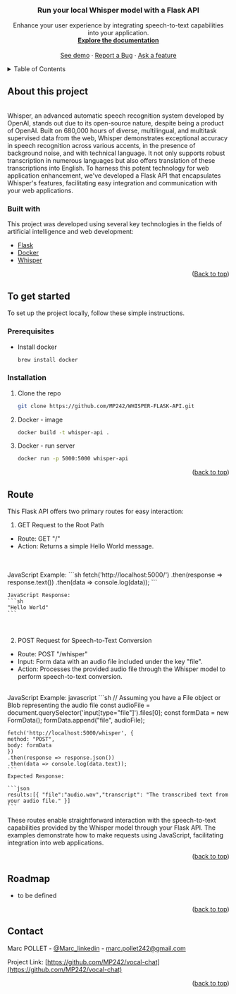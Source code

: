 <!-- Improved compatibility of back to top link: See: https://github.com/othneildrew/Best-README-Template/pull/73 -->
<a name="readme-top"></a>


<!-- PROJECT LOGO -->
<br />
<div align="center">
  <!-- <a href="https://austral-energie.com/">
    <img src="./public/austral_groupe_nergie_logo.jpeg" alt="Logo" width="80" height="80">
  </a> -->

  <h3 align="center">Run your local Whisper model with a Flask API</h3>

  <p align="center">
    Enhance your user experience by integrating speech-to-text capabilities into your application.
    <br />
    <a href="https://github.com/MP242/WHISPER-FLASK-API"><strong>Explore the documentation</strong></a>
    <br />
    <br />
    <a href="https://github.com/MP242/WHISPER-FLASK-API">See demo</a>
    ·
    <a href="https://github.com/MP242/WHISPER-FLASK-API/issues">Report a Bug</a>
    ·
    <a href="https://github.com/MP242/WHISPER-FLASK-API/issues">Ask a feature</a>
  </p>
</div>



<!-- TABLE OF CONTENTS -->
<details>
  <summary>Table of Contents</summary>
  <ol>
    <li>
      <a href="#about-the-project">About this project</a>
      <ul>
        <li><a href="#built-with">Built with</a></li>
      </ul>
    </li>
    <li>
      <a href="#getting-started">To get started</a>
      <ul>
        <li><a href="#prerequisites">Prerequisites</a></li>
        <li><a href="#installation">Installation</a></li>
      </ul>
    </li>
    <li><a href="#usage">Usage</a></li>
    <li><a href="#contact">Contact</a></li>
  </ol>
</details>



<!-- ABOUT THE PROJECT -->
## About this project

<br>
Whisper, an advanced automatic speech recognition system developed by OpenAI, stands out due to its open-source nature, despite being a product of OpenAI. Built on 680,000 hours of diverse, multilingual, and multitask supervised data from the web, Whisper demonstrates exceptional accuracy in speech recognition across various accents, in the presence of background noise, and with technical language. It not only supports robust transcription in numerous languages but also offers translation of these transcriptions into English. To harness this potent technology for web application enhancement, we've developed a Flask API that encapsulates Whisper's features, facilitating easy integration and communication with your web applications.

### Built with

This project was developed using several key technologies in the fields of artificial intelligence and web development:

* [Flask](https://flask.palletsprojects.com/en/3.0.x/)
* [Docker](https://docs.docker.com/)
* [Whisper](hhttps://github.com/openai/whisper?tab=readme-ov-file)

<p align="right">(<a href="#readme-top">Back to top</a>)</p>



<!-- GETTING STARTED -->
## To get started

To set up the project locally, follow these simple instructions.

### Prerequisites

* Install docker
  ```sh
  brew install docker
  ```

### Installation

1. Clone the repo
   ```sh
   git clone https://github.com/MP242/WHISPER-FLASK-API.git
   ```
1. Docker - image
    ```sh
    docker build -t whisper-api .
    ```
2. Docker - run server
    ```sh
    docker run -p 5000:5000 whisper-api
    ```

<p align="right">(<a href="#readme-top">back to top</a>)</p>

<!-- USAGE EXAMPLES -->
## Route

This Flask API offers two primary routes for easy interaction:

1. GET Request to the Root Path
- Route: GET "/"
- Action: Returns a simple Hello World message.
<br>
<br>
    JavaScript Example:
    ```sh
    fetch('http://localhost:5000/')
    .then(response => response.text())
    .then(data => console.log(data));
    ```

    JavaScript Response:
    ```sh
    "Hello World"
    ```
<br>

2. POST Request for Speech-to-Text Conversion
- Route: POST "/whisper"
- Input: Form data with an audio file included under the key "file".
- Action: Processes the provided audio file through the Whisper model to perform speech-to-text conversion.
<br>
    JavaScript Example:
    javascript
    ```sh
    // Assuming you have a File object or Blob representing the audio file
    const audioFile = document.querySelector('input[type="file"]').files[0];
    const formData = new FormData();
    formData.append("file", audioFile);

    fetch('http://localhost:5000/whisper', {
    method: "POST",
    body: formData
    })
    .then(response => response.json())
    .then(data => console.log(data.text));
    ```
    Expected Response:

    ```json
    results:[{ "file":"audio.wav","transcript": "The transcribed text from your audio file." }]
    ```
These routes enable straightforward interaction with the speech-to-text capabilities provided by the Whisper model through your Flask API. The examples demonstrate how to make requests using JavaScript, facilitating integration into web applications.


<p align="right">(<a href="#readme-top">back to top</a>)</p>

<!-- ROADMAP -->
## Roadmap

- to be defined

<p align="right">(<a href="#readme-top">back to top</a>)</p>

<!-- CONTACT -->
## Contact

Marc POLLET - [@Marc_linkedin](https://www.linkedin.com/in/marcpollet242/) - marc.pollet242@gmail.com

Project Link: [https://github.com/MP242/vocal-chat](https://github.com/MP242/vocal-chat)

<p align="right">(<a href="#readme-top">back to top</a>)</p>
